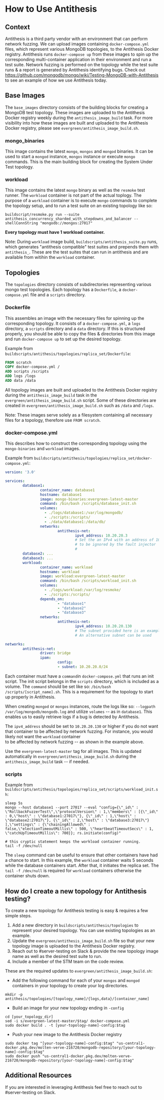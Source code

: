# How to Use Antithesis

## Context
Antithesis is a third party vendor with an environment that can perform network fuzzing. We can 
upload images containing `docker-compose.yml` files, which represent various MongoDB topologies, to 
the Antithesis Docker registry. Antithesis runs `docker-compose up` from these images to spin up 
the corresponding multi-container application in their environment and run a test suite. Network 
fuzzing is performed on the topology while the test suite runs & a report is generated by 
Antithesis identifying bugs. Check out 
https://github.com/mongodb/mongo/wiki/Testing-MongoDB-with-Antithesis to see an example of how we 
use Antithesis today.

## Base Images
The `base_images` directory consists of the building blocks for creating a MongoDB test topology. 
These images are uploaded to the Antithesis Docker registry weekly during the 
`antithesis_image_build` task. For more visibility into how these images are built and uploaded to 
the Antithesis Docker registry, please see `evergreen/antithesis_image_build.sh`.

### mongo_binaries
This image contains the latest `mongo`, `mongos` and `mongod` binaries. It can be used to 
start a `mongod` instance, `mongos` instance or execute `mongo` commands. This is the main building 
block for creating the System Under Test topology.

### workload
This image contains the latest `mongo` binary as well as the `resmoke` test runner. The `workload` 
container is not part of the actual toplogy. The purpose of a `workload` container is to execute 
`mongo` commands to complete the topology setup, and to run a test suite on an existing topology 
like so:
```shell
buildscript/resmoke.py run --suite antithesis_concurrency_sharded_with_stepdowns_and_balancer --shellConnString "mongodb://mongos:27017"
```

**Every topology must have 1 workload container.**

Note: During `workload` image build, `buildscripts/antithesis_suite.py` runs, which generates 
"antithesis compatible" test suites and prepends them with `antithesis_`. These are the test suites 
that can run in antithesis and are available from witihin the `workload` container.

## Topologies
The `topologies` directory consists of subdirectories representing various mongo test topologies. 
Each topology has a `Dockerfile`, a `docker-compose.yml` file and a `scripts` directory.

### Dockerfile
This assembles an image with the necessary files for spinning up the corresponding topology. It 
consists of a `docker-compose.yml`, a `logs` directory, a `scripts` directory and a `data` 
directory. If this is structured properly, you should be able to copy the files & directories 
from this image and run `docker-compose up` to set up the desired topology.

Example from `buildscripts/antithesis/topologies/replica_set/Dockerfile`:
```Dockerfile
FROM scratch
COPY docker-compose.yml /
ADD scripts /scripts
ADD logs /logs
ADD data /data
```

All topology images are built and uploaded to the Antithesis Docker registry during the 
`antithesis_image_build` task in the `evergreen/antithesis_image_build.sh` script. Some of these 
directories are created in `evergreen/antithesis_image_build.sh` such as `/data` and `/logs`.

Note: These images serve solely as a filesystem containing all necessary files for a topology, 
therefore use `FROM scratch`.

### docker-compose.yml
 This describes how to construct the corresponding topology using the 
 `mongo-binaries` and `workload` images.

Example from `buildscripts/antithesis/topologies/replica_set/docker-compose.yml`:
```yml
version: '3.0'

services:
        database1:
                container_name: database1
                hostname: database1
                image: mongo-binaries:evergreen-latest-master
                command: /bin/bash /scripts/database_init.sh
                volumes:
                  - ./logs/database1:/var/log/mongodb/
                  - ./scripts:/scripts/
                  - ./data/database1:/data/db/
                networks:
                        antithesis-net:
                                ipv4_address: 10.20.20.3
                                # Set the an IPv4 with an address of 10.20.20.130 or higher
                                # to be ignored by the fault injector
                                #
        database2: ...
        database3: ...
        workload:
                container_name: workload
                hostname: workload
                image: workload:evergreen-latest-master
                command: /bin/bash /scripts/workload_init.sh
                volumes:
                  - ./logs/workload:/var/log/resmoke/
                  - ./scripts:/scripts/
                depends_on:
                        - "database1"
                        - "database2"
                        - "database3"
                networks:
                        antithesis-net:
                                ipv4_address: 10.20.20.130
                                # The subnet provided here is an example
                                # An alternative subnet can be used

networks:
        antithesis-net:
                driver: bridge
                ipam:
                        config:
                        - subnet: 10.20.20.0/24

```

Each container must have a `command`in `docker-compose.yml` that runs an init script. The init 
script belongs in the `scripts` directory, which is included as a volume. The `command` should be 
set like so: `/bin/bash /scripts/[script_name].sh`. This is a requirement for the topology to start 
up properly in Antithesis.

When creating `mongod` or `mongos` instances, route the logs like so: 
`--logpath /var/log/mongodb/mongodb.log` and utilize `volumes` -- as in `database1`. 
This enables us to easily retrieve logs if a bug is detected by Antithesis.  

The `ipv4_address` should be set to `10.20.20.130` or higher if you do not want that container to 
be affected by network fuzzing. For instance, you would likely not want the `workload` container  
to be affected by network fuzzing -- as shown in the example above.

Use the `evergreen-latest-master` tag for all images. This is updated automatically in 
`evergreen/antithesis_image_build.sh` during the `antithesis_image_build` task -- if needed. 

### scripts

Example from `buildscripts/antithesis/topologies/replica_set/scripts/workload_init.sh`:
```shell
sleep 5s
mongo --host database1 --port 27017 --eval "config={\"_id\" : \"RollbackFuzzerTest\",\"protocolVersion\" : 1,\"members\" : [{\"_id\" : 0,\"host\" : \"database1:27017\"}, {\"_id\" : 1,\"host\" : \"database2:27017\"}, {\"_id\" : 2,\"host\" : \"database3:27017\"} ],\"settings\" : {\"chainingAllowed\" : false,\"electionTimeoutMillis\" : 500, \"heartbeatTimeoutSecs\" : 1, \"catchUpTimeoutMillis\": 700}}; rs.initiate(config)"

# this cryptic statement keeps the workload container running.
tail -f /dev/null
```
The `sleep` command can be useful to ensure that other containers have had a chance to start. In 
this example, the `workload` container waits 5 seconds while the database containers start. 
After that, it initiates the replica set. The `tail -f /dev/null` is required for `workload` 
containers otherwise the container shuts down.

## How do I create a new topology for Antithesis testing?
To create a new topology for Antithesis testing is easy & requires a few simple steps. 
1. Add a new directory in `buildscripts/antithesis/topologies` to represent your desired topology. 
You can use existing topologies as an example.
2. Update the `evergreen/antithesis_image_build.sh` file so that your new topology image is 
uploaded to the Antithesis Docker registry.
3. Reach out to #server-testing on Slack & provide the new topology image name as well as the 
   desired test suite to run.
4. Include a member of the STM team on the code review.
   
These are the required updates to `evergreen/antithesis_image_build.sh`:
- Add the following command for each of your `mongos` and `mongod` containers in your topology to 
create your log directories.
```shell
mkdir -p antithesis/topologies/[topology_name]/{logs,data}/[container_name]
```
     
- Build an image for your new topology ending in `-config`
```shell
cd [your_topology_dir]
sed -i s/evergreen-latest-master/$tag/ docker-compose.yml
sudo docker build . -t [your-topology-name]-config:$tag
```
- Push your new image to the Antithesis Docker registry
```shell
sudo docker tag "[your-topology-name]-config:$tag" "us-central1-docker.pkg.dev/molten-verve-216720/mongodb-repository/[your-topology-name]-config:$tag"
sudo docker push "us-central1-docker.pkg.dev/molten-verve-216720/mongodb-repository/[your-topology-name]-config:$tag"
```

## Additional Resources
If you are interested in leveraging Antithesis feel free to reach out to #server-testing on Slack. 

